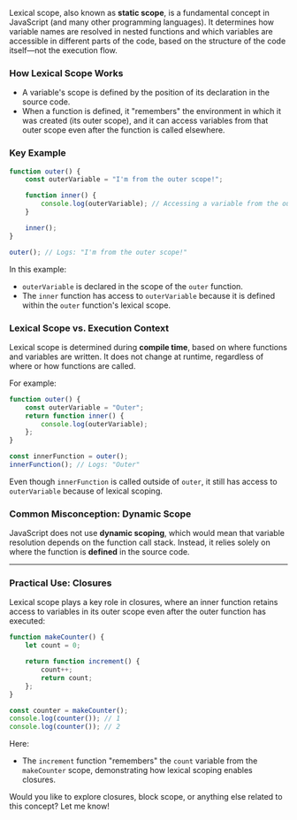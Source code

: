 Lexical scope, also known as **static scope**, is a fundamental concept in JavaScript (and many other programming languages). It determines how variable names are resolved in nested functions and which variables are accessible in different parts of the code, based on the structure of the code itself—not the execution flow.

### **How Lexical Scope Works**
- A variable's scope is defined by the position of its declaration in the source code.
- When a function is defined, it "remembers" the environment in which it was created (its outer scope), and it can access variables from that outer scope even after the function is called elsewhere.

### **Key Example**
```javascript
function outer() {
    const outerVariable = "I'm from the outer scope!";

    function inner() {
        console.log(outerVariable); // Accessing a variable from the outer scope
    }

    inner();
}

outer(); // Logs: "I'm from the outer scope!"
```
In this example:
- `outerVariable` is declared in the scope of the `outer` function.
- The `inner` function has access to `outerVariable` because it is defined within the `outer` function's lexical scope.

### **Lexical Scope vs. Execution Context**
Lexical scope is determined during **compile time**, based on where functions and variables are written. It does not change at runtime, regardless of where or how functions are called.

For example:
```javascript
function outer() {
    const outerVariable = "Outer";
    return function inner() {
        console.log(outerVariable);
    };
}

const innerFunction = outer();
innerFunction(); // Logs: "Outer"
```
Even though `innerFunction` is called outside of `outer`, it still has access to `outerVariable` because of lexical scoping.

### **Common Misconception: Dynamic Scope**
JavaScript does not use **dynamic scoping**, which would mean that variable resolution depends on the function call stack. Instead, it relies solely on where the function is **defined** in the source code.

---

### **Practical Use: Closures**
Lexical scope plays a key role in closures, where an inner function retains access to variables in its outer scope even after the outer function has executed:
```javascript
function makeCounter() {
    let count = 0;

    return function increment() {
        count++;
        return count;
    };
}

const counter = makeCounter();
console.log(counter()); // 1
console.log(counter()); // 2
```

Here:
- The `increment` function "remembers" the `count` variable from the `makeCounter` scope, demonstrating how lexical scoping enables closures.

Would you like to explore closures, block scope, or anything else related to this concept? Let me know!